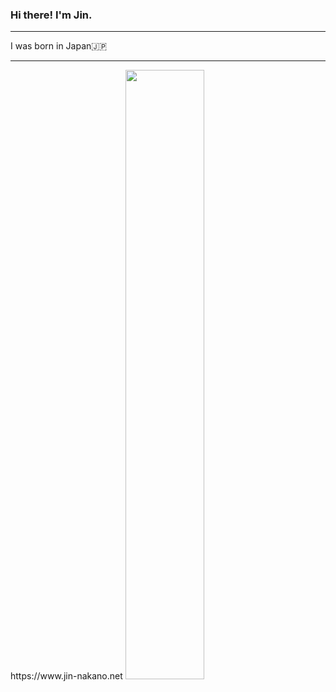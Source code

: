 ### Hi there! I'm Jin.
---
I was born in Japan🇯🇵
<hr/>
https://www.jin-nakano.net
<img src="https://www.housing-messe.com/yell/live-rary/wp-content/uploads/sites/2/2021/09/pixta_54018179_M.jpg" width="50%">





<!--
**JIN-0205/JIN-0205** is a ✨ _special_ ✨ repository because its `README.md` (this file) appears on your GitHub profile.

Here are some ideas to get you started:

- 🔭 I’m currently working on ...
- 🌱 I’m currently learning ...
- 👯 I’m looking to collaborate on ...
- 🤔 I’m looking for help with ...
- 💬 Ask me about ...
- 📫 How to reach me: ...
- 😄 Pronouns: ...
- ⚡ Fun fact: ...
-->
